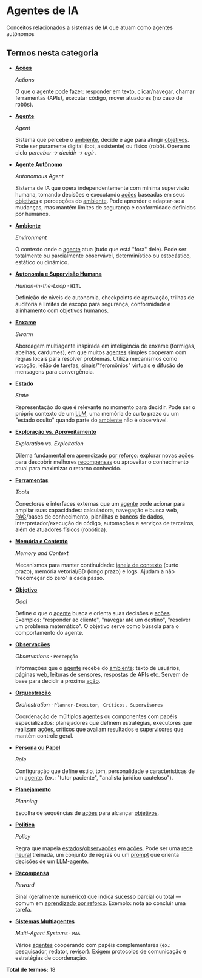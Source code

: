 # Agentes de IA

Conceitos relacionados a sistemas de IA que atuam como agentes autônomos

## Termos nesta categoria

<div class="grid cards" markdown>

- **[Ações](acoes.md)**

    *Actions*

    O que o [agente](../agentes-ia/agente.md) pode fazer: responder em texto, clicar/navegar, chamar ferramentas (APIs), executar código, mover atuadores (no caso de robôs).

- **[Agente](agente.md)**

    *Agent*

    Sistema que percebe o [ambiente](../agentes-ia/ambiente.md), decide e age para atingir [objetivos](../agentes-ia/objetivo.md). Pode ser puramente digital (bot, assistente) ou físico (robô). Opera no ciclo *perceber → decidir → agir*.

- **[Agente Autônomo](agente-autonomo.md)**

    *Autonomous Agent*

    Sistema de IA que opera independentemente com mínima supervisão humana, tomando decisões e executando [ações](../agentes-ia/acoes.md) baseadas em seus [objetivos](../agentes-ia/objetivo.md) e percepções do [ambiente](../agentes-ia/ambiente.md). Pode aprender e adaptar-se a mudanças, mas mantém limites de segurança e conformidade definidos por humanos.

- **[Ambiente](ambiente.md)**

    *Environment*

    O contexto onde o [agente](../agentes-ia/agente.md) atua (tudo que está "fora" dele). Pode ser totalmente ou parcialmente observável, determinístico ou estocástico, estático ou dinâmico.

- **[Autonomia e Supervisão Humana](autonomia-e-supervisao-humana.md)**

    *Human-in-the-Loop* · `HITL`

    Definição de níveis de autonomia, checkpoints de aprovação, trilhas de auditoria e limites de escopo para segurança, conformidade e alinhamento com [objetivos](../agentes-ia/objetivo.md) humanos.

- **[Enxame](enxame.md)**

    *Swarm*

    Abordagem multiagente inspirada em inteligência de enxame (formigas, abelhas, cardumes), em que muitos [agentes](../agentes-ia/agente.md) simples cooperam com regras locais para resolver problemas. Utiliza mecanismos como votação, leilão de tarefas, sinais/"feromônios" virtuais e difusão de mensagens para convergência.

- **[Estado](estado.md)**

    *State*

    Representação do que é relevante no momento para decidir. Pode ser o próprio contexto de um [LLM](../ia-generativa/modelos-de-linguagem-grande-porte.md), uma memória de curto prazo ou um "estado oculto" quando parte do [ambiente](../agentes-ia/ambiente.md) não é observável.

- **[Exploração vs. Aproveitamento](exploracao-vs-aproveitamento.md)**

    *Exploration vs. Exploitation*

    Dilema fundamental em [aprendizado por reforço](../conceitos-fundamentais/aprendizado-por-reforco.md): explorar novas [ações](../agentes-ia/acoes.md) para descobrir melhores [recompensas](../agentes-ia/recompensa.md) ou aproveitar o conhecimento atual para maximizar o retorno conhecido.

- **[Ferramentas](ferramentas.md)**

    *Tools*

    Conectores e interfaces externas que um [agente](../agentes-ia/agente.md) pode acionar para ampliar suas capacidades: calculadora, navegação e busca web, [RAG](../ia-generativa/rag.md)/bases de conhecimento, planilhas e bancos de dados, interpretador/execução de código, automações e serviços de terceiros, além de atuadores físicos (robótica).

- **[Memória e Contexto](memoria-e-contexto.md)**

    *Memory and Context*

    Mecanismos para manter continuidade: [janela de contexto](../ia-generativa/janela-de-contexto.md) (curto prazo), memória vetorial/BD (longo prazo) e logs. Ajudam a não "recomeçar do zero" a cada passo.

- **[Objetivo](objetivo.md)**

    *Goal*

    Define o que o [agente](../agentes-ia/agente.md) busca e orienta suas decisões e [ações](../agentes-ia/acoes.md). Exemplos: "responder ao cliente", "navegar até um destino", "resolver um problema matemático". O objetivo serve como bússola para o comportamento do agente.

- **[Observações](observacoes.md)**

    *Observations* · `Percepção`

    Informações que o [agente](../agentes-ia/agente.md) recebe do [ambiente](../agentes-ia/ambiente.md): texto de usuários, páginas web, leituras de sensores, respostas de APIs etc. Servem de base para decidir a próxima [ação](../agentes-ia/acoes.md).

- **[Orquestração](orquestracao.md)**

    *Orchestration* · `Planner-Executor, Críticos, Supervisores`

    Coordenação de múltiplos [agentes](../agentes-ia/agente.md) ou componentes com papéis especializados: planejadores que definem estratégias, executores que realizam [ações](../agentes-ia/acoes.md), críticos que avaliam resultados e supervisores que mantêm controle geral.

- **[Persona ou Papel](persona-ou-papel.md)**

    *Role*

    Configuração que define estilo, tom, personalidade e características de um [agente](../agentes-ia/agente.md). (ex.: "tutor paciente", "analista jurídico cauteloso").

- **[Planejamento](planejamento.md)**

    *Planning*

    Escolha de sequências de [ações](../agentes-ia/acoes.md) para alcançar [objetivos](../agentes-ia/objetivo.md).

- **[Política](politica.md)**

    *Policy*

    Regra que mapeia [estados](../agentes-ia/estado.md)/[observações](../agentes-ia/observacoes.md) em [ações](../agentes-ia/acoes.md). Pode ser uma [rede neural](../conceitos-fundamentais/redes-neurais-artificiais.md) treinada, um conjunto de regras ou um [prompt](../ia-generativa/prompt.md) que orienta decisões de um [LLM](../ia-generativa/modelos-de-linguagem-grande-porte.md)-agente.

- **[Recompensa](recompensa.md)**

    *Reward*

    Sinal (geralmente numérico) que indica sucesso parcial ou total — comum em [aprendizado por reforço](../conceitos-fundamentais/aprendizado-por-reforco.md). Exemplo: nota ao concluir uma tarefa.

- **[Sistemas Multiagentes](sistemas-multiagentes.md)**

    *Multi-Agent Systems* · `MAS`

    Vários [agentes](../agentes-ia/agente.md) cooperando com papéis complementares (ex.: pesquisador, redator, revisor). Exigem protocolos de comunicação e estratégias de coordenação.

</div>

**Total de termos:** 18

